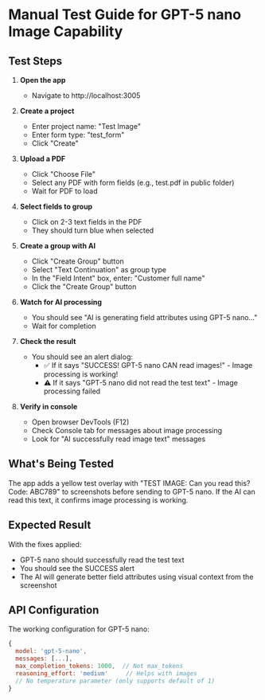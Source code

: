 # Manual Test Guide for GPT-5 nano Image Capability

## Test Steps

1. **Open the app**
   - Navigate to http://localhost:3005
   
2. **Create a project**
   - Enter project name: "Test Image"
   - Enter form type: "test_form"
   - Click "Create"

3. **Upload a PDF**
   - Click "Choose File"
   - Select any PDF with form fields (e.g., test.pdf in public folder)
   - Wait for PDF to load

4. **Select fields to group**
   - Click on 2-3 text fields in the PDF
   - They should turn blue when selected

5. **Create a group with AI**
   - Click "Create Group" button
   - Select "Text Continuation" as group type
   - In the "Field Intent" box, enter: "Customer full name"
   - Click the "Create Group" button

6. **Watch for AI processing**
   - You should see "AI is generating field attributes using GPT-5 nano..."
   - Wait for completion

7. **Check the result**
   - You should see an alert dialog:
     - ✅ If it says "SUCCESS! GPT-5 nano CAN read images!" - Image processing is working!
     - ⚠️ If it says "GPT-5 nano did not read the test text" - Image processing failed

8. **Verify in console**
   - Open browser DevTools (F12)
   - Check Console tab for messages about image processing
   - Look for "AI successfully read image text" messages

## What's Being Tested

The app adds a yellow test overlay with "TEST IMAGE: Can you read this? Code: ABC789" to screenshots before sending to GPT-5 nano. If the AI can read this text, it confirms image processing is working.

## Expected Result

With the fixes applied:
- GPT-5 nano should successfully read the test text
- You should see the SUCCESS alert
- The AI will generate better field attributes using visual context from the screenshot

## API Configuration

The working configuration for GPT-5 nano:
```javascript
{
  model: 'gpt-5-nano',
  messages: [...],
  max_completion_tokens: 1000,  // Not max_tokens
  reasoning_effort: 'medium'     // Helps with images
  // No temperature parameter (only supports default of 1)
}
```